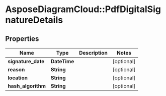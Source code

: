# AsposeDiagramCloud::PdfDigitalSignatureDetails

## Properties
Name | Type | Description | Notes
------------ | ------------- | ------------- | -------------
**signature_date** | **DateTime** |  | [optional] 
**reason** | **String** |  | [optional] 
**location** | **String** |  | [optional] 
**hash_algorithm** | **String** |  | [optional] 


